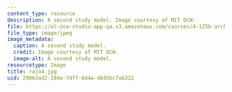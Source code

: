 ```yaml
---
content_type: resource
description: A second study model. Image courtesy of MIT OCW.
file: https://ol-ocw-studio-app-qa.s3.amazonaws.com/courses/4-125b-architecture-studio-building-in-landscapes-fall-2005/29063ad2284e7dff8d4a4045bc7ab322_raja4.jpg
file_type: image/jpeg
image_metadata:
  caption: A second study model.
  credit: Image courtesy of MIT OCW.
  image-alt: A second study model.
resourcetype: Image
title: raja4.jpg
uid: 29063ad2-284e-7dff-8d4a-4045bc7ab322
---
```

